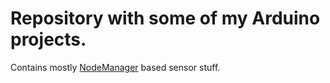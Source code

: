 # Repository with some of my Arduino projects.
Contains mostly [NodeManager](https://github.com/mysensors/NodeManager) based
sensor stuff.
